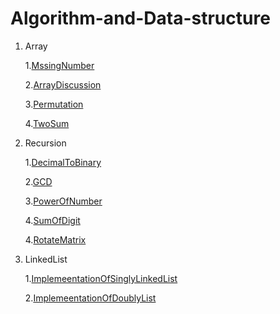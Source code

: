 # Algorithm-and-Data-structure

1. Array

   1.[MssingNumber](https://github.com/Iyanuoluwa-vic/Algorithm-and-Data-structure/tree/master/Array/MissingNumber)

   2.[ArrayDiscussion](https://github.com/Iyanuoluwa-vic/Algorithm-and-Data-structure/tree/master/Array/ArrayDiscussion)

   3.[Permutation](https://github.com/Iyanuoluwa-vic/Algorithm-and-Data-structure/tree/master/Array/Permutation)

   4.[TwoSum](https://github.com/Iyanuoluwa-vic/Algorithm-and-Data-structure/tree/master/Array/TwoSum)


2. Recursion
   
   1.[DecimalToBinary](https://github.com/Iyanuoluwa-vic/Algorithm-and-Data-structure/tree/master/Recursions/DecimalToBianry)

   2.[GCD](https://github.com/Iyanuoluwa-vic/Algorithm-and-Data-structure/tree/master/Recursions/GCD)

   3.[PowerOfNumber](https://github.com/Iyanuoluwa-vic/Algorithm-and-Data-structure/tree/master/Recursions/PowerOfNumber)

   4.[SumOfDigit](https://github.com/Iyanuoluwa-vic/Algorithm-and-Data-structure/tree/master/Recursions/SumofDigit)

   4.[RotateMatrix](https://github.com/Iyanuoluwa-vic/Algorithm-and-Data-structure/tree/master/Recursions/RotateMatrix)


3. LinkedList

      1.[ImplemeentationOfSinglyLinkedList](https://github.com/Iyanuoluwa-vic/Algorithm-and-Data-structure/tree/master/LinkedList/SinglyLinkedListImplementation)

      2.[ImplemeentationOfDoublyList](https://github.com/Iyanuoluwa-vic/Algorithm-and-Data-structure/tree/master/LinkedList/DoublyLinkedListImplementation)
      

        

